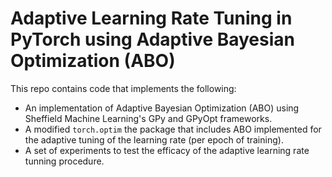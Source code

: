 # Adaptive Learning Rate Tuning in PyTorch using Adaptive Bayesian Optimization (ABO)

This repo contains code that implements the following:

- An implementation of Adaptive Bayesian Optimization (ABO) using Sheffield Machine Learning's GPy and GPyOpt frameworks.
- A modified `torch.optim`  the package that includes ABO implemented for the adaptive tuning of the learning rate (per epoch of training).
- A set of experiments to test the efficacy of the adaptive learning rate tunning procedure.
